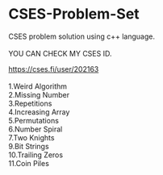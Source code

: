 # CSES-Problem-Set
CSES problem solution using c++ language.<br><br>
YOU CAN CHECK MY CSES ID.<br>

https://cses.fi/user/202163<br><br>
1.Weird Algorithm<br>
2.Missing Number<br>
3.Repetitions<br>
4.Increasing Array<br>
5.Permutations<br>
6.Number Spiral<br>
7.Two Knights<br>
9.Bit Strings<br>
10.Trailing Zeros<br>
11.Coin Piles
